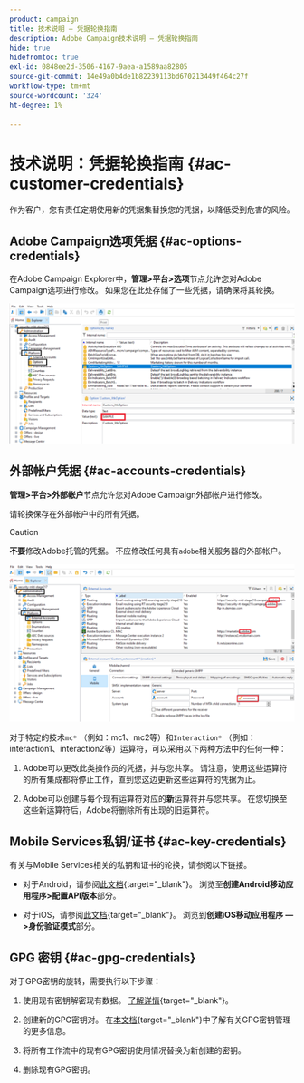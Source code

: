 ```yaml
---
product: campaign
title: 技术说明 — 凭据轮换指南
description: Adobe Campaign技术说明 — 凭据轮换指南
hide: true
hidefromtoc: true
exl-id: 0848ee2d-3506-4167-9aea-a1589aa82805
source-git-commit: 14e49a0b4de1b82239113bd670213449f464c27f
workflow-type: tm+mt
source-wordcount: '324'
ht-degree: 1%

---
```


# 技术说明：凭据轮换指南 {#ac-customer-credentials}

作为客户，您有责任定期使用新的凭据集替换您的凭据，以降低受到危害的风险。

## Adobe Campaign选项凭据 {#ac-options-credentials}

在Adobe Campaign Explorer中，**管理>平台>选项**&#x200B;节点允许您对Adobe Campaign选项进行修改。 如果您在此处存储了一些凭据，请确保将其轮换。

![](assets/technote-2.png)

## 外部帐户凭据 {#ac-accounts-credentials}

**管理>平台>外部帐户**&#x200B;节点允许您对Adobe Campaign外部帐户进行修改。

请轮换保存在外部帐户中的所有凭据。

>[!CAUTION]
>
>**不要**&#x200B;修改Adobe托管的凭据。 不应修改任何具有`adobe`相关服务器的外部帐户。

![](assets/technote-1.png)

对于特定的技术`mc*` （例如：mc1、mc2等）和`Interaction*` （例如：interaction1、interaction2等）运算符，可以采用以下两种方法中的任何一种：

1. Adobe可以更改此类操作员的凭据，并与您共享。 请注意，使用这些运算符的所有集成都将停止工作，直到您这边更新这些运算符的凭据为止。

1. Adobe可以创建与每个现有运算符对应的&#x200B;**新**&#x200B;运算符并与您共享。 在您切换至这些新运算符后，Adobe将删除所有出现的旧运算符。


## Mobile Services私钥/证书  {#ac-key-credentials}

有关与Mobile Services相关的私钥和证书的轮换，请参阅以下链接。

* 对于Android，请参阅[此文档](https://experienceleague.adobe.com/en/docs/campaign-classic/using/sending-messages/sending-push-notifications/configure-the-mobile-app/configuring-the-mobile-application-android){target="_blank"}。
浏览至&#x200B;**创建Android移动应用程序>配置API版本**&#x200B;部分。

* 对于iOS，请参阅[此文档](https://experienceleague.adobe.com/en/docs/campaign-classic/using/sending-messages/sending-push-notifications/configure-the-mobile-app/configuring-the-mobile-application){target="_blank"}。
浏览到&#x200B;**创建iOS移动应用程序 — >身份验证模式**&#x200B;部分。

## GPG 密钥 {#ac-gpg-credentials}

对于GPG密钥的旋转，需要执行以下步骤：

1. 使用现有密钥解密现有数据。 [了解详情](https://experienceleague.adobe.com/en/docs/control-panel/using/instances-settings/gpg-keys-management#decrypting-data){target="_blank"}。

1. 创建新的GPG密钥对。 在[本文档](https://experienceleague.adobe.com/en/docs/control-panel/using/instances-settings/gpg-keys-management#decrypting-data){target="_blank"}中了解有关GPG密钥管理的更多信息。

1. 将所有工作流中的现有GPG密钥使用情况替换为新创建的密钥。

1. 删除现有GPG密钥。
